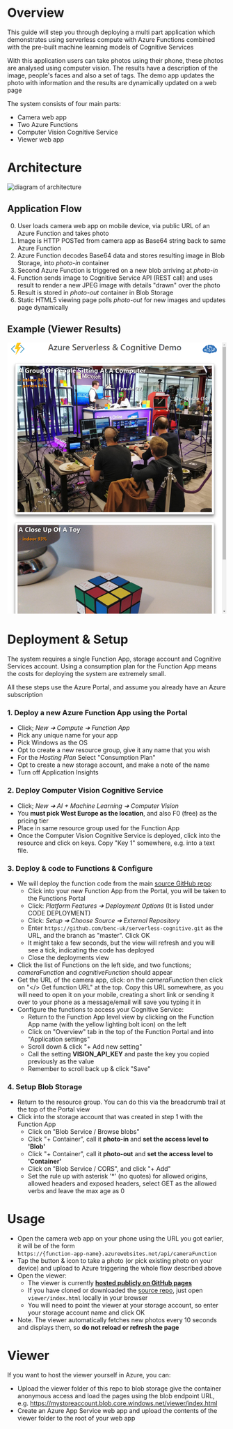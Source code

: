 # Overview
This guide will step you through deploying a multi part application which demonstrates using serverless compute with Azure Functions combined with the pre-built machine learning models of Cognitive Services 

With this application users can take photos using their phone, these photos are analysed using computer vision. The results have a description of the image, people's faces and also a set of tags. The demo app updates the photo with information and the results are dynamically updated on a web page

The system consists of four main parts:
- Camera web app
- Two Azure Functions 
- Computer Vision Cognitive Service
- Viewer web app


# Architecture
![diagram of architecture](diagram.png)


## Application Flow 

0. User loads camera web app on mobile device, via public URL of an Azure Function and takes photo
1. Image is HTTP POSTed from camera app as Base64 string back to same Azure Function
2. Azure Function decodes Base64 data and stores resulting image in Blob Storage, into *photo-in* container
3. Second Azure Function is triggered on a new blob arriving at *photo-in* 
4. Function sends image to Cognitive Service API (REST call) and uses result to render a new JPEG image with details "drawn" over the photo
5. Result is stored in *photo-out* container in Blob Storage
6. Static HTML5 viewing page polls *photo-out* for new images and updates page dynamically


## Example (Viewer Results)
![demo](demo.png)


# Deployment & Setup
The system requires a single Function App, storage account and Cognitive Services account. Using a consumption plan for the Function App means the costs for deploying the system are extremely small.

All these steps use the Azure Portal, and assume you already have an Azure subscription

### 1. Deploy a new Azure Function App using the Portal 
- Click; *New ➔ Compute ➔ Function App*
 - Pick any unique name for your app
- Pick Windows as the OS
- Opt to create a new resource group, give it any name that you wish
- For the *Hosting Plan* Select "Consumption Plan"
- Opt to create a new storage account, and make a note of the name
- Turn off Application Insights

### 2. Deploy Computer Vision Cognitive Service
- Click; *New ➔ AI + Machine Learning ➔ Computer Vision*
- You **must pick West Europe as the location**, and also F0 (free) as the pricing tier
- Place in same resource group used for the Function App
- Once the Computer Vision Cognitive Service is deployed, click into the resource and click on keys. Copy "Key 1" somewhere, e.g. into a text file.

### 3. Deploy & code to Functions & Configure
- We will deploy the function code from the main [source GitHub repo](https://github.com/benc-uk/serverless-cognitive):
  - Click into your new Function App from the Portal, you will be taken to the Functions Portal
  - Click: *Platform Features ➔ Deployment Options* (It is listed under CODE DEPLOYMENT)
  - Click: *Setup ➔ Choose Source ➔ External Repository*
  - Enter `https://github.com/benc-uk/serverless-cognitive.git` as the URL, and the branch as "master". Click OK
  - It might take a few seconds, but the view will refresh and you will see a tick, indicating the code has deployed
  - Close the deployments view
- Click the list of Functions on the left side, and two functions; *cameraFunction* and *cognitiveFunction* should appear
- Get the URL of the camera app, click: on the *cameraFunction* then click on "</> Get function URL" at the top. Copy this URL somewhere, as you will need to open it on your mobile, creating a short link or sending it over to your phone as a message/email will save you typing it in
- Configure the functions to access your Cognitive Service:
  - Return to the Function App level view by clicking on the Function App name (with the yellow lighting bolt icon) on the left
  - Click on "Overview" tab in the top of the Function Portal and into "Application settings"
  - Scroll down & click "+ Add new setting"
  - Call the setting **VISION_API_KEY** and paste the key you copied previously as the value
  - Remember to scroll back up & click "Save"

### 4. Setup Blob Storage 
- Return to the resource group. You can do this via the breadcrumb trail at the top of the Portal view
- Click into the storage account that was created in step 1 with the Function App
  - Click on "Blob Service / Browse blobs"
  - Click "+ Container", call it **photo-in** and **set the access level to 'Blob'**
  - Click "+ Container", call it **photo-out** and **set the access level to 'Container'**
  - Click on "Blob Service / CORS", and click "+ Add"
  - Set the rule up with asterisk '*' (no quotes) for allowed origins, allowed headers and exposed headers, select GET as the allowed verbs and leave the max age as 0


# Usage
- Open the camera web app on your phone using the URL you got earlier, it will be of the form  
`https://{function-app-name}.azurewebsites.net/api/cameraFunction`
- Tap the button & icon to take a photo (or pick existing photo on your device) and upload to Azure triggering the whole flow described above 
- Open the viewer:
  - The viewer is currently [**hosted publicly on GitHub pages**](http://hub.benco.io/serverless-cognitive/viewer)
  - If you have cloned or downloaded the [source repo](https://github.com/benc-uk/serverless-cognitive), just open `viewer/index.html` locally in your browser
  - You will need to point the viewer at your storage account, so enter your storage account name and click OK
- Note. The viewer automatically fetches new photos every 10 seconds and displays them, so **do not reload or refresh the page**


# Viewer
If you want to host the viewer yourself in Azure, you can:
- Upload the viewer folder of this repo to blob storage give the container anonymous access and load the pages using the blob endpoint URL, e.g. https://mystoreaccount.blob.core.windows.net/viewer/index.html
- Create an Azure App Service web app and upload the contents of the viewer folder to the root of your web app